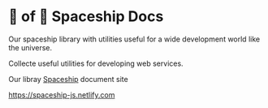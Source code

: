 # 📕 of 🚀 Spaceship Docs

Our spaceship library with utilities useful for a wide development world like the universe.

Collecte useful utilities for developing web services.

Our libray [Spaceship](https://github.com/emplody/spaceship) document site

https://spaceship-js.netlify.com
